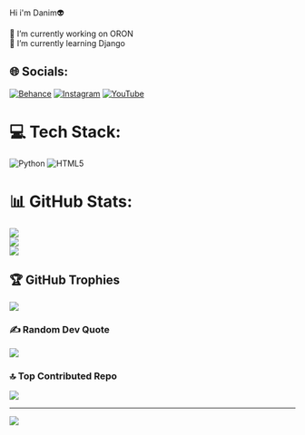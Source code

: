 Hi i'm Danim👽


🔭 I’m currently working on ORON<br>🌱 I’m currently learning Django


## 🌐 Socials:
[![Behance](https://img.shields.io/badge/Behance-1769ff?logo=behance&logoColor=white)](https://behance.net/Danim) [![Instagram](https://img.shields.io/badge/Instagram-%23E4405F.svg?logo=Instagram&logoColor=white)](https://instagram.com/danim_gm) [![YouTube](https://img.shields.io/badge/YouTube-%23FF0000.svg?logo=YouTube&logoColor=white)](https://youtube.com/@danielgamer39) 

# 💻 Tech Stack:
![Python](https://img.shields.io/badge/python-3670A0?style=plastic&logo=python&logoColor=ffdd54) ![HTML5](https://img.shields.io/badge/html5-%23E34F26.svg?style=plastic&logo=html5&logoColor=white)
# 📊 GitHub Stats:
![](https://github-readme-stats.vercel.app/api?username=Danim39&theme=dark&hide_border=false&include_all_commits=false&count_private=false)<br/>
![](https://github-readme-streak-stats.herokuapp.com/?user=Danim39&theme=dark&hide_border=false)<br/>
![](https://github-readme-stats.vercel.app/api/top-langs/?username=Danim39&theme=dark&hide_border=false&include_all_commits=false&count_private=false&layout=compact)

## 🏆 GitHub Trophies
![](https://github-profile-trophy.vercel.app/?username=Danim39&theme=radical&no-frame=false&no-bg=true&margin-w=4)

### ✍️ Random Dev Quote
![](https://quotes-github-readme.vercel.app/api?type=horizontal&theme=radical)

### 🔝 Top Contributed Repo
![](https://github-contributor-stats.vercel.app/api?username=Danim39&limit=5&theme=dark&combine_all_yearly_contributions=true)

---
[![](https://visitcount.itsvg.in/api?id=Danim39&icon=0&color=0)](https://visitcount.itsvg.in)

<!-- Proudly created with GPRM ( https://gprm.itsvg.in ) -->
